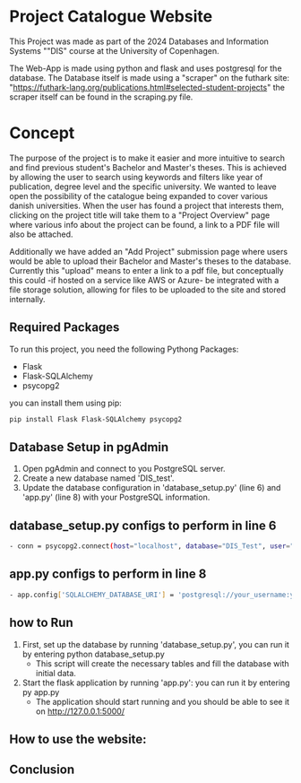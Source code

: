 # Project Catalogue Website

This Project was made as part of the 2024 Databases and Information Systems ""DIS" course at the University of Copenhagen.

The Web-App is made using python and flask and uses postgresql for the database.
The Database itself is made using a "scraper" on the futhark site: "https://futhark-lang.org/publications.html#selected-student-projects"
the scraper itself can be found in the scraping.py file.

# Concept 

The purpose of the project is to make it easier and more intuitive to search and find previous student's Bachelor and Master's theses. This is achieved by allowing the user to search using keywords and filters like year of publication, degree level and the specific university. We wanted to leave open the possibility of the catalogue being expanded to cover various danish universities. When the user has found a project that interests them, clicking on the project title will take them to a "Project Overview" page where various info about the project can be found, a link to a PDF file will also be attached.

Additionally we have added an "Add Project" submission page where users would be able to upload their Bachelor and Master's theses to the database. Currently this "upload" means to enter a link to a pdf file, but conceptually this could -if hosted on a service like AWS or Azure- be integrated with a file storage solution, allowing for files to be uploaded to the site and stored internally.

## Required Packages 

To run this project, you need the following Pythong Packages:

- Flask
- Flask-SQLAlchemy
- psycopg2

you can install them using pip:

```bash
pip install Flask Flask-SQLAlchemy psycopg2
```
## Database Setup in pgAdmin
1) Open pgAdmin and connect to you PostgreSQL server.
2) Create a new database named 'DIS_test'.
3) Update the database configuration in 'database_setup.py' (line 6) and 'app.py' (line 8) with your PostgreSQL information.  

## database_setup.py configs to perform in line 6
```bash
- conn = psycopg2.connect(host="localhost", database="DIS_Test", user="your_username", password="your_password", port=5432)
```
## app.py configs to perform in line 8
```bash
- app.config['SQLALCHEMY_DATABASE_URI'] = 'postgresql://your_username:your_password@localhost/DIS_Test'
```
## how to Run 
1)  First, set up the database by running 'database_setup.py', you can run it by entering    python database_setup.py
    - This script will create the necessary tables and fill the database with initial data.
2) Start the flask application by running 'app.py': you can run it by entering py app.py
    - The application should start running and you should be able to see it on http://127.0.0.1:5000/

## How to use the website:


## Conclusion